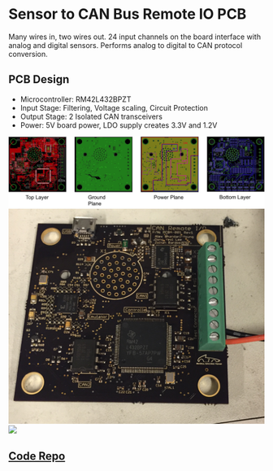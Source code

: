 # Sensor to CAN Bus Remote IO PCB
Many wires in, two wires out. 24 input channels on the board interface with analog and digital sensors. Performs analog to digital to CAN protocol conversion.

## PCB Design

- Microcontroller: RM42L432BPZT
- Input Stage: Filtering, Voltage scaling, Circuit Protection
- Output Stage: 2 Isolated CAN transceivers
- Power: 5V board power, LDO supply creates 3.3V and 1.2V

![](/output/photos/pcb.png)
![](/output/photos/pcb_top.png)
![](/output/photos/pcb_bottom.png)

## [Code Repo](https://github.com/alexbhandari/RM42-CAN-Sensor-Code)
